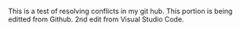 This is a test of resolving conflicts in my git hub. 
This portion is being editted from Github.
2nd edit from Visual Studio Code.